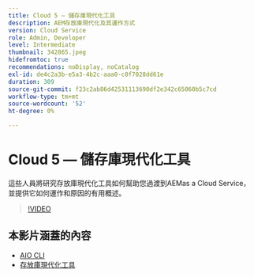 ```yaml
---
title: Cloud 5 — 儲存庫現代化工具
description: AEM存放庫現代化及其運作方式
version: Cloud Service
role: Admin, Developer
level: Intermediate
thumbnail: 342865.jpeg
hidefromtoc: true
recommendations: noDisplay, noCatalog
exl-id: de4c2a3b-e5a3-4b2c-aaa0-c0f7028dd61e
duration: 309
source-git-commit: f23c2ab86d42531113690df2e342c65060b5c7cd
workflow-type: tm+mt
source-wordcount: '52'
ht-degree: 0%

---
```


# Cloud 5 — 儲存庫現代化工具

這些人員將研究存放庫現代化工具如何幫助您過渡到AEMas a Cloud Service，並提供它如何運作和原因的有用概述。

>[!VIDEO](https://video.tv.adobe.com/v/342865?quality=12&learn=on)

## 本影片涵蓋的內容

+ [AIO CLI](https://github.com/adobe/aio-cli-plugin-aem-cloud-service-migration)
+ [存放庫現代化工具](https://github.com/adobe/aem-cloud-service-source-migration/tree/master/packages/repository-modernizer)
